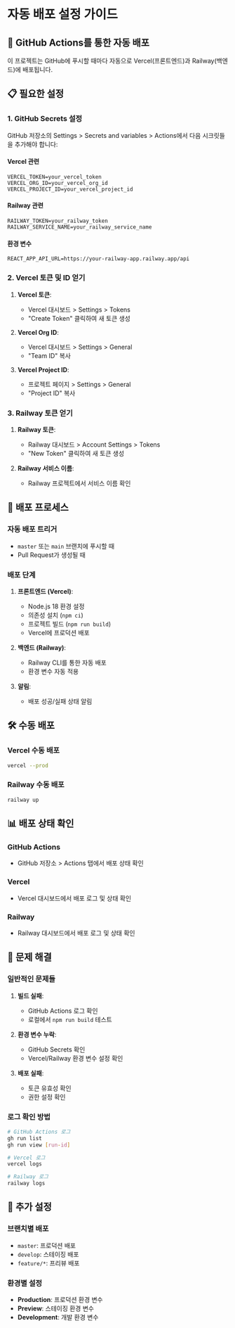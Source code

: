 # 자동 배포 설정 가이드

## 🚀 GitHub Actions를 통한 자동 배포

이 프로젝트는 GitHub에 푸시할 때마다 자동으로 Vercel(프론트엔드)과 Railway(백엔드)에 배포됩니다.

## 📋 필요한 설정

### 1. GitHub Secrets 설정

GitHub 저장소의 Settings > Secrets and variables > Actions에서 다음 시크릿들을 추가해야 합니다:

#### Vercel 관련
```
VERCEL_TOKEN=your_vercel_token
VERCEL_ORG_ID=your_vercel_org_id
VERCEL_PROJECT_ID=your_vercel_project_id
```

#### Railway 관련
```
RAILWAY_TOKEN=your_railway_token
RAILWAY_SERVICE_NAME=your_railway_service_name
```

#### 환경 변수
```
REACT_APP_API_URL=https://your-railway-app.railway.app/api
```

### 2. Vercel 토큰 및 ID 얻기

1. **Vercel 토큰**:
   - Vercel 대시보드 > Settings > Tokens
   - "Create Token" 클릭하여 새 토큰 생성

2. **Vercel Org ID**:
   - Vercel 대시보드 > Settings > General
   - "Team ID" 복사

3. **Vercel Project ID**:
   - 프로젝트 페이지 > Settings > General
   - "Project ID" 복사

### 3. Railway 토큰 얻기

1. **Railway 토큰**:
   - Railway 대시보드 > Account Settings > Tokens
   - "New Token" 클릭하여 새 토큰 생성

2. **Railway 서비스 이름**:
   - Railway 프로젝트에서 서비스 이름 확인

## 🔄 배포 프로세스

### 자동 배포 트리거
- `master` 또는 `main` 브랜치에 푸시할 때
- Pull Request가 생성될 때

### 배포 단계
1. **프론트엔드 (Vercel)**:
   - Node.js 18 환경 설정
   - 의존성 설치 (`npm ci`)
   - 프로젝트 빌드 (`npm run build`)
   - Vercel에 프로덕션 배포

2. **백엔드 (Railway)**:
   - Railway CLI를 통한 자동 배포
   - 환경 변수 자동 적용

3. **알림**:
   - 배포 성공/실패 상태 알림

## 🛠️ 수동 배포

### Vercel 수동 배포
```bash
vercel --prod
```

### Railway 수동 배포
```bash
railway up
```

## 📊 배포 상태 확인

### GitHub Actions
- GitHub 저장소 > Actions 탭에서 배포 상태 확인

### Vercel
- Vercel 대시보드에서 배포 로그 및 상태 확인

### Railway
- Railway 대시보드에서 배포 로그 및 상태 확인

## 🔧 문제 해결

### 일반적인 문제들

1. **빌드 실패**:
   - GitHub Actions 로그 확인
   - 로컬에서 `npm run build` 테스트

2. **환경 변수 누락**:
   - GitHub Secrets 확인
   - Vercel/Railway 환경 변수 설정 확인

3. **배포 실패**:
   - 토큰 유효성 확인
   - 권한 설정 확인

### 로그 확인 방법
```bash
# GitHub Actions 로그
gh run list
gh run view [run-id]

# Vercel 로그
vercel logs

# Railway 로그
railway logs
```

## 📝 추가 설정

### 브랜치별 배포
- `master`: 프로덕션 배포
- `develop`: 스테이징 배포
- `feature/*`: 프리뷰 배포

### 환경별 설정
- **Production**: 프로덕션 환경 변수
- **Preview**: 스테이징 환경 변수
- **Development**: 개발 환경 변수
